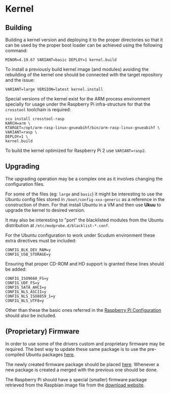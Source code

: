 # Kernel

## Building

Building a kernel version and deploying it to the proper directories so that it can be used
by the proper boot loader can be achieved using the following command:

    MINOR=4.19.67 VARIANT=basic DEPLOY=1 kernel.build

To install a previously build kernel image (and modules) avoiding the rebuilding of the kernel
one should be connected with the target repository and the issue:

    VARIANT=large VERSION=latest kernel.install

Special versions of the kernel exist for the ARM process environment specially for usage under
the Raspberry Pi infra-structure for that the `crosstool` toolchain is required:

    scu install crosstool-rasp
    KARCH=arm \
    KTARGET=/opt/arm-rasp-linux-gnueabihf/bin/arm-rasp-linux-gnueabihf \
    VARIANT=rasp \
    DEPLOY=1 \
    kernel.build

To build the kernel optimized for Raspberry Pi 2 use `VARIANT=rasp2`.

## Upgrading

The upgrading operation may be a complex one as it involves changing the configuration files.

For some of the files (eg: `large` and `basic`) it might be interesting to use the Ubuntu config files stored in `/boot/config-xxx-generic` as a reference in the construction of them. For that install Ubuntu in a VM and then use **Ukuu** to upgrade the kernel to desired version.

It may also be interesting to "port" the blacklisted modules from the Ubuntu distribution at `/etc/modprobe.d/blacklist-*.conf`.

For the Ubuntu configuration to work under Scudum environment these extra directives must be included:

```
CONFIG_BLK_DEV_RAM=y
CONFIG_USB_STORAGE=y
```

Ensuring that proper CD-ROM and HD support is granted these lines should be added:

```
CONFIG_ISO9660_FS=y
CONFIG_UDF_FS=y
CONFIG_SATA_AHCI=y
CONFIG_NLS_ASCII=y
CONFIG_NLS_ISO8859_1=y
CONFIG_NLS_UTF8=y
```

Other than these the basic ones referred in the [Raspberry Pi Configuration](rasp.md#kernel-configuration-file) should also be included.

## (Proprietary) Firmware

In order to use some of the drivers custom and proprietary firmware may be required. The best way to
update these same package is to use the pre-compiled Ubuntu packages [here](https://packages.ubuntu.com/bionic/linux-firmware).

The newly created firmware package should be placed [here](https://github.com/hivesolutions/patches/tree/master/firmware). Whenever
a new package is created a merged with the previous one should be done.

The Raspberry Pi should have a special (smaller) firmware package retrieved from the Raspbian image file from the [download website](https://www.raspberrypi.org/downloads/raspbian/).
